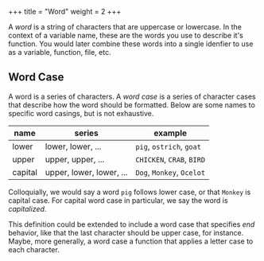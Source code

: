 +++
title = "Word"
weight = 2
+++

A _word_ is a string of characters that are uppercase or lowercase.  In the context of a variable name, these are the words you use to describe it's function.  You would later combine these words into a single idenfier to use as a variable, function, file, etc.  
## Word Case

A word is a series of characters.  A _word case_ is a series of character cases that describe how the word should be formatted.  Below are some names to specific word casings, but is not exhaustive.

| name | series | example |
| --- | --- | --- |
| lower | lower, lower, ... | `pig`, `ostrich`, `goat` |
| upper | upper, upper, ... | `CHICKEN`, `CRAB`, `BIRD` |
| capital | upper, lower, lower, ... | `Dog`, `Monkey`, `Ocelot` |

Colloquially, we would say a word `pig` follows lower case, or that `Monkey` is capital case.  For capital word case in particular, we say the word is _capitalized_.

This definition could be extended to include a word case that specifies _end_ behavior, like that the last character should be upper case, for instance.  Maybe, more generally, a word case a function that applies a letter case to each character.
